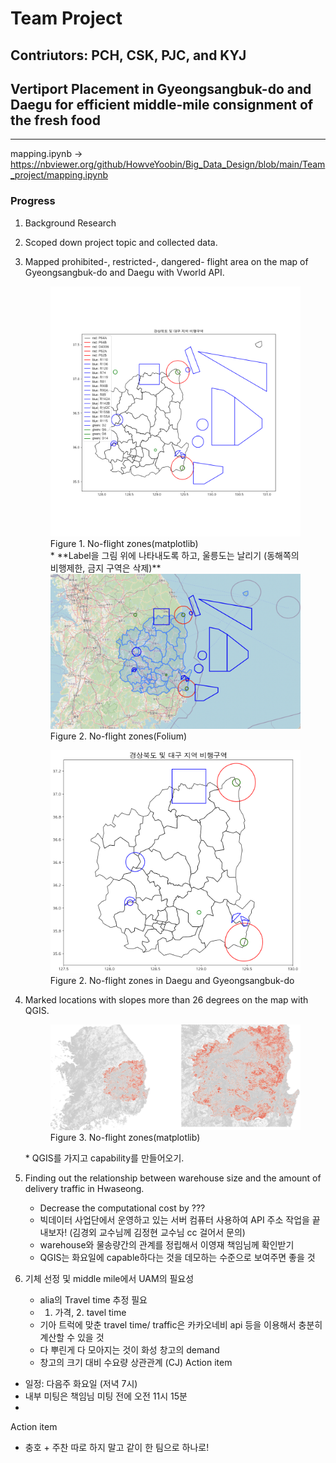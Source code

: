 # Team Project
## Contriutors: PCH, CSK, PJC, and KYJ
## Vertiport Placement in Gyeongsangbuk-do and Daegu for efficient middle-mile consignment of the fresh food
---
mapping.ipynb -> https://nbviewer.org/github/HowveYoobin/Big_Data_Design/blob/main/Team_project/mapping.ipynb

### Progress
1. Background Research
2. Scoped down project topic and collected data.
3. Mapped prohibited-, restricted-, dangered- flight area on the map of Gyeongsangbuk-do and Daegu with Vworld API.
    <figure>
    <img src="no_flight_plt.png" alt="No-flight zones"/>
    <figcaption>Figure 1. No-flight zones(matplotlib)</figcaption>  
    * **Label을 그림 위에 나타내도록 하고, 울릉도는 날리기 (동해쪽의 비행제한, 금지 구역은 삭제)**  
    <img src="no_flight_folium.png" alt="No-flight zones"/>
    <figcaption>Figure 2. No-flight zones(Folium)</figcaption>
    </figure>
    <figure>
    <img src="no_ulleung.png" alt="no_ulleung"/>
    <figcaption>Figure 2. No-flight zones in Daegu and Gyeongsangbuk-do</figcaption>
    </figure>
    
4. Marked locations with slopes more than 26 degrees on the map with QGIS.
    <figure>
    <img src="slope.png" alt="slope > 26"/>
    <figcaption>Figure 3. No-flight zones(matplotlib)</figcaption>
    </figure>  
    * QGIS를 가지고 capability를 만들어오기.
5. Finding out the relationship between warehouse size and the amount of delivery traffic in Hwaseong.
   * Decrease the computational cost by ???
   * 빅데이터 사업단에서 운영하고 있는 서버 컴퓨터 사용하여 API 주소 작업을 끝내보자! (김경외 교수님께 김정현 교수님 cc 걸어서 문의)
   * warehouse와 물송량간의 관계를 정립해서 이영재 책임님께 확인받기
   * QGIS는 화요일에 capable하다는 것을 데모하는 수준으로 보여주면 좋을 것
  
6. 기체 선정 및 middle mile에서 UAM의 필요성
    * alia의 Travel time 추정 필요
    * 1. 가격, 2. tavel time
    * 기아 트럭에 맞춘 travel time/ traffic은 카카오네비 api 등을 이용해서 충분히 계산할 수 있을 것
    * 다 뿌린게 다 모아지는 것이 화성 창고의 demand
    * 창고의 크기 대비 수요량 상관관계 (CJ)
   Action item
* 일정: 다음주 화요일 (저녁 7시)
* 내부 미팅은 책임님 미팅 전에 오전 11시 15분
* 


Action item
* 충호 + 주찬 따로 하지 말고 같이 한 팀으로 하나로!

